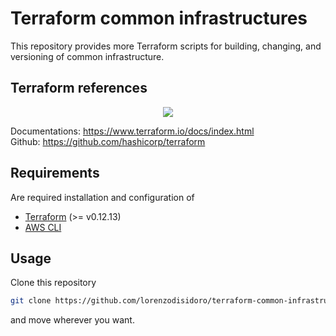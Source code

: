 # Terraform common infrastructures
This repository provides more Terraform scripts for building, changing, and versioning of common infrastructure. 

## Terraform references
<p align="center">
    <img src="https://camo.githubusercontent.com/2f78124a1f0f4905d95b9e85b1fa00afddcf3e29/68747470733a2f2f63646e2e7261776769742e636f6d2f6861736869636f72702f7465727261666f726d2d776562736974652f6d61737465722f636f6e74656e742f736f757263652f6173736574732f696d616765732f6c6f676f2d6861736869636f72702e737667">
</p>

Documentations: https://www.terraform.io/docs/index.html </br>
Github: https://github.com/hashicorp/terraform </br>

## Requirements
Are required installation and configuration of
- [Terraform](https://www.terraform.io/downloads.html) (>= v0.12.13)
- [AWS CLI](https://docs.aws.amazon.com/en_en/cli/latest/userguide/cli-chap-install.html)

## Usage

Clone this repository
```sh
git clone https://github.com/lorenzodisidoro/terraform-common-infrastructures.git
```

and move wherever you want.